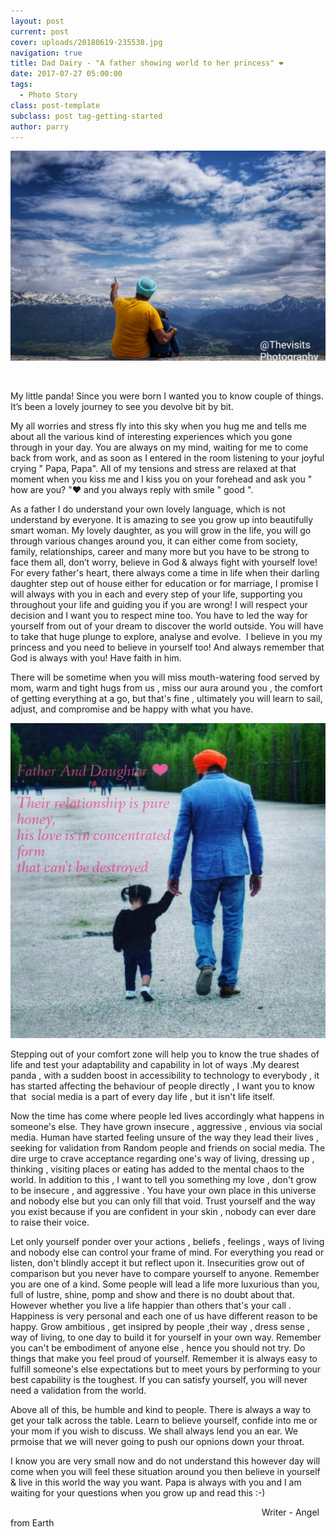 ```yaml
---
layout: post
current: post
cover: uploads/20180619-235538.jpg
navigation: true
title: Dad Dairy - "A father showing world to her princess" ❤
date: 2017-07-27 05:00:00
tags:
  - Photo Story
class: post-template
subclass: post tag-getting-started
author: parry
---
```


![](/uploads/20180619-235538.jpg)

&nbsp;

My little panda! Since you were born I wanted you to know couple of things. It’s been a lovely journey to see you devolve bit by bit.

My all worries and stress fly into this sky when you hug me and tells me about all the various kind of interesting experiences which you gone through in your day. You are always on my mind, waiting for me to come back from work, and as soon as I entered in the room listening to your joyful crying " Papa, Papa". All of my tensions and stress are relaxed at that moment when you kiss me and I kiss you on your forehead and ask you " how are you? "❤ and you always reply with smile " good ".&nbsp;

As a father I do understand your own lovely language, which is not understand by everyone. It is amazing to see you grow up into beautifully smart woman. My lovely daughter, as you will grow in the life, you will go through various changes around you, it can either come from society, family, relationships, career and many more but you have to be strong to face them all, don’t worry, believe in God & always fight with yourself love! For every father's heart, there always come a time in life when their darling daughter step out of house either for education or for marriage, I promise I will always with you in each and every step of your life, supporting you throughout your life and guiding you if you are wrong! I will respect your decision and I want you to respect mine too. You have to led the way for yourself from out of your dream to discover the world outside. You will have to take that huge plunge to explore, analyse and evolve.&nbsp; I believe in you my princess and you need to believe in yourself too! And always remember that God is always with you! Have faith in him.

There will be sometime when you will miss mouth-watering food served by mom, warm and tight hugs from us , miss our aura around you , the comfort of getting everything at a go, but that's fine , ultimately you will learn to sail, adjust, and compromise and be happy with what you have.

![](/uploads/10.jpeg)

Stepping out of your comfort zone will help you to know the true shades of life and test your adaptability and capability in lot of ways .My dearest panda , with a sudden boost in accessibility to technology to everybody , it has started affecting the behaviour of people directly , I want you to know that&nbsp; social media is a part of every day life , but it isn't life itself.

Now the time has come where people led lives accordingly what happens in someone's else. They have grown insecure , aggressive , envious via social media. Human have started feeling unsure of the way they lead their lives , seeking for validation from Random people and friends on social media. The dire urge to crave acceptance regarding one's way of living, dressing up , thinking , visiting places or eating has added to the mental chaos to the world. In addition to this , I want to tell you something my love , don't grow to be insecure , and aggressive . You have your own place in this universe and nobody else but you can only fill that void. Trust yourself and the way you exist because if you are confident in your skin , nobody can ever dare to raise their voice.

Let only yourself ponder over your actions , beliefs , feelings , ways of living and nobody else can control your frame of mind. For everything you read or listen, don't blindly accept it but reflect upon it. Insecurities grow out of comparison but you never have to compare yourself to anyone. Remember you are one of a kind. Some people will lead a life more luxurious than you, full of lustre, shine, pomp and show and there is no doubt about that. However whether you live a life happier than others that's your call . Happiness is very personal and each one of us have different reason to be happy. Grow ambitious , get insipred by people ,their way , dress sense , way of living, to one day to build it for yourself in your own way. Remember you can't be embodiment of anyone else , hence you should not try. Do things that make you feel proud of yourself. Remember it is always easy to fulfill someone's else expectations but to meet yours by performing to your best capability is the toughest. If you can satisfy yourself, you will never need a validation from the world.

Above all of this, be humble and kind to people. There is always a way to get your talk across the table. Learn to believe yourself, confide into me or your mom if you wish to discuss. We shall always lend you an ear. We prmoise that we will never going to push our opnions down your throat.

I know you are very small now and do not understand this however day will come when you will feel these situation around you then believe in yourself & live in this world the way you want. Papa is always with you and I am waiting for your questions when you grow up and read this :-)&nbsp;

&nbsp; &nbsp; &nbsp; &nbsp; &nbsp; &nbsp; &nbsp; &nbsp; &nbsp; &nbsp; &nbsp; &nbsp; &nbsp; &nbsp; &nbsp; &nbsp; &nbsp; &nbsp; &nbsp; &nbsp; &nbsp; &nbsp; &nbsp; &nbsp; &nbsp; &nbsp; &nbsp; &nbsp; &nbsp; &nbsp; &nbsp; &nbsp; &nbsp; &nbsp; &nbsp; &nbsp; &nbsp; &nbsp; &nbsp; &nbsp; &nbsp; &nbsp; &nbsp; &nbsp; &nbsp; &nbsp; &nbsp; &nbsp; &nbsp; &nbsp; &nbsp; Writer - Angel from Earth&nbsp; &nbsp; &nbsp; &nbsp; &nbsp; &nbsp; &nbsp; &nbsp; &nbsp; &nbsp; &nbsp; &nbsp; &nbsp; &nbsp;